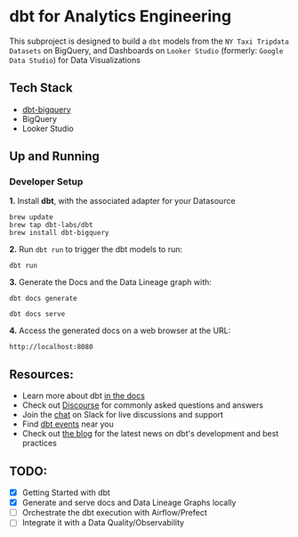 # dbt for Analytics Engineering 

This subproject is designed to build a `dbt` models from the `NY Taxi Tripdata Datasets` on BigQuery, 
and Dashboards on `Looker Studio` (formerly: `Google Data Studio`) for Data Visualizations 

## Tech Stack
- [dbt-bigquery](https://docs.getdbt.com/reference/warehouse-setups/bigquery-setup)
- BigQuery 
- Looker Studio 

## Up and Running

### Developer Setup

**1.** Install **dbt**, with the associated adapter for your Datasource 
```shell
brew update
brew tap dbt-labs/dbt
brew install dbt-bigquery
```

**2.** Run `dbt run` to trigger the dbt models to run:
```shell
dbt run
```

**3.** Generate the Docs and the Data Lineage graph with:
```shell
dbt docs generate
```
```shell
dbt docs serve
```

**4.** Access the generated docs on a web browser at the URL:
```shell
http://localhost:8080
```


## Resources:
- Learn more about dbt [in the docs](https://docs.getdbt.com/docs/introduction)
- Check out [Discourse](https://discourse.getdbt.com/) for commonly asked questions and answers
- Join the [chat](https://community.getdbt.com/) on Slack for live discussions and support
- Find [dbt events](https://events.getdbt.com) near you
- Check out [the blog](https://blog.getdbt.com/) for the latest news on dbt's development and best practices

## TODO:
- [x] Getting Started with dbt
- [x] Generate and serve docs and Data Lineage Graphs locally
- [ ] Orchestrate the dbt execution with Airflow/Prefect
- [ ] Integrate it with a Data Quality/Observability
